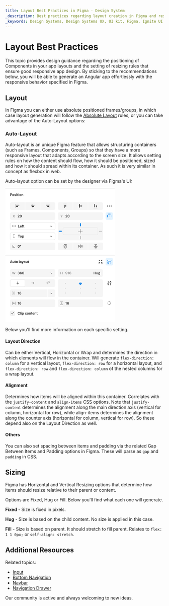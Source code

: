 ```yaml
---
title: Layout Best Practices in Figma - Design System
_description: Best practices regarding layout creation in Figma and resizing configurations that result in the desired responsive behavior both in Figma and Angular apps after code generation. 
_keywords: Design Systems, Design Systems UX, UI kit, Figma, Ignite UI for Angular, Figma to Angular, Angular, Angular Design System, Export code from Figma, Design Kits for Angular, Figma HTML, Figma to HTML, Figma UI kits
---
```


# Layout Best Practices

This topic provides design guidance regarding the positioning of Components in your app layouts and the setting of resizing rules that ensure good responsive app design. By sticking to the recommendations below, you will be able to generate an Angular app effortlessly with the responsive behavior specified in Figma.


## Layout

In Figma you can either use absolute positioned frames/groups, in which case layout generation will follow the [Absolute Layout](./best-layout-practices.md#layout) rules, or you can take advantage of the Auto-Layout options:

### Auto-Layout

Auto-layout is an unique Figma feature that allows structuring containers (such as Frames, Components, Groups) so that they have a more responsive layout that adapts according to the screen size. It allows setting rules on how the content should flow, how it should be positioned, sized and how it should spread within its container. As such it is very similar in concept as flexbox  in web.

Auto-layout option can be set by the designer via Figma's UI:

<img class="responsive-img" src="./images/figma-auto-layout.png" srcset="./images/figma-auto-layout@2x.png 2x" />


Below you'll find more information on each specific setting.

#### Layout Direction

Can be either Vertical, Horizontal or Wrap and determines the direction in which elements will flow in the container.
Will generate `flex-direction: column` for a vertical layout, `flex-direction: row` for a horizontal layout, and `flex-direction: row` and `flex-direction: column` of the nested columns for a wrap layout.

#### Alignment

Determines how items will be aligned within this container.
Correlates with the `justify-content` and `align-items` CSS options. Note that `justify-content` determines the alignment along the main direction axis (vertical for column, horizontal for row), while align-items determines the alignment along the counter axis (horizontal for column, vertical for row). So these depend also on the Layout Direction as well.

#### Others

You can also set spacing between items and padding via the related Gap Between Items and Padding options in Figma. These will parse as `gap` and `padding` in CSS.

## Sizing

Figma has Horizontal and Vertical Resizing options that determine how items should resize relative to their parent or content.

Options are Fixed, Hug or Fill. Below you'll find what each one will generate.

**Fixed** - Size is fixed in pixels.

**Hug** - Size is based on the child content. No size is applied in this case.

**Fill** - Size is based on parent. It should stretch to fill parent. Relates to `flex: 1 1 0px;` or `self-align: stretch`.


## Additional Resources

Related topics:

- [Input](components/input.md)
- [Bottom Navigation](components/bottom-nav.md)
- [Navbar](components/navbar.md)
- [Navigation Drawer](components/nav-drawer.md)
  <div class="divider--half"></div>

Our community is active and always welcoming to new ideas.
